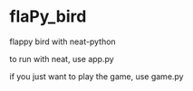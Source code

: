 # flaPy_bird
flappy bird with neat-python

to run with neat, use app.py

if you just want to play the game, use game.py
